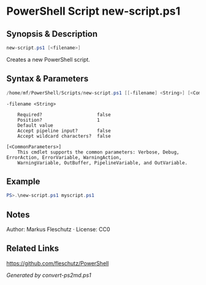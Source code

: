 # PowerShell Script new-script.ps1

## Synopsis & Description
```powershell
new-script.ps1 [<filename>]
```

Creates a new PowerShell script.

## Syntax & Parameters
```powershell
/home/mf/PowerShell/Scripts/new-script.ps1 [[-filename] <String>] [<CommonParameters>]
```

```
-filename <String>
    
    Required?                    false
    Position?                    1
    Default value                
    Accept pipeline input?       false
    Accept wildcard characters?  false
```

```
[<CommonParameters>]
    This cmdlet supports the common parameters: Verbose, Debug, ErrorAction, ErrorVariable, WarningAction, 
    WarningVariable, OutBuffer, PipelineVariable, and OutVariable.
```

## Example
```powershell
PS>.\new-script.ps1 myscript.ps1
```


## Notes
Author: Markus Fleschutz · License: CC0

## Related Links
https://github.com/fleschutz/PowerShell

*Generated by convert-ps2md.ps1*
